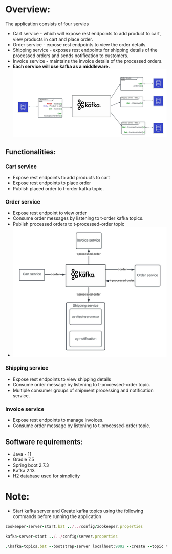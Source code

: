 # Overview:
The application consists of four servies 
- Cart service - which will expose rest endpoints to add product to cart, view products in cart and place order.
- Order service - expose rest endpoints to view the order details.
- Shipping service -  exposes rest endpoints for shipping details of the processed orders and sends notification to customers.
- Invoice service - maintains the invoice details of the processed orders.
- **Each service will use kafka as a middleware.**
![](kafka-architecture.jpeg)
## Functionalities:
### Cart service
- Expose rest endpoints to add products to cart
- Expose rest endpoints to place order
- Publish placed order to t-order kafka topic.
### Order service
- Expose rest endpoint to view order
- Consume order messages by listening to t-order kafka topics.
- Publish processed orders to t-processed-order topic
- ![My Image](kafka-architecture-topics.jpeg)
### Shipping service
- Expose rest endpoints to view shipping details
- Consume order message by listening to t-processed-order topic.
- Multiple consumer groups of shipment processing and notification service.
### Invoice service
- Expose rest endpoints to manage invoices.
- Consume order message by listening to t-processed-order topic.
## Software requirements:
- Java - 11
- Gradle 7.5
- Spring boot 2.7.3
- Kafka 2.13
- H2 database used for simplicity

# Note:
- Start kafka server and Create kafka topics using the following commands before running the application
```ruby
zookeeper-server-start.bat ../../config/zookeeper.properties
```
```ruby
kafka-server-start ../../config/server.properties
```
```ruby
.\kafka-topics.bat --bootstrap-server localhost:9092 --create --topic t-processed-order --replication-factor 1 --partitions 3
```
